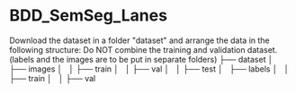 # BDD_SemSeg_Lanes

Download the dataset in a folder "dataset" and arrange the data in the following structure: Do NOT combine the training and validation dataset. (labels and the images are to be put in separate folders)
├── dataset
│   ├── images
│   │   ├── train
│   │   ├── val
│   │   ├── test
│   ├── labels
│   │   ├── train
│   │   ├── val
